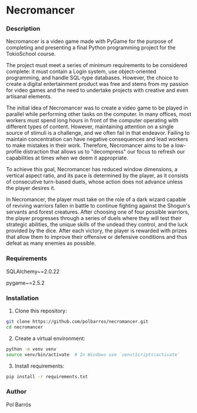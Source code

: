 # Necromancer

### Description
Necromancer is a video game made with PyGame for the purpose of completing and presenting a final Python programming 
project for the TokioSchool course.

The project must meet a series of minimum requirements to be considered complete: it must contain a Login system, 
use object-oriented programming, and handle SQL-type databases. However, the choice to create a digital entertainment 
product was free and stems from my passion for video games and the need to undertake projects with creative and even 
artisanal elements.

The initial idea of Necromancer was to create a video game to be played in parallel while performing other tasks on 
the computer. In many offices, most workers must spend long hours in front of the computer operating with different 
types of content. However, maintaining attention on a single source of stimuli is a challenge, and we often fail in 
that endeavor. Failing to maintain concentration can have negative consequences and lead workers to make mistakes in 
their work. Therefore, Necromancer aims to be a low-profile distraction that allows us to "decompress" our focus to 
refresh our capabilities at times when we deem it appropriate.

To achieve this goal, Necromancer has reduced window dimensions, a vertical aspect ratio, and its pace is determined 
by the player, as it consists of consecutive turn-based duels, whose action does not advance unless the player desires it.

In Necromancer, the player must take on the role of a dark wizard capable of reviving warriors fallen in battle 
to continue fighting against the Shogun's servants and forest creatures. After choosing one of four possible warriors, 
the player progresses through a series of duels where they will test their strategic abilities, the unique skills of 
the undead they control, and the luck provided by the dice. After each victory, the player is rewarded with prizes that 
allow them to improve their offensive or defensive conditions and thus defeat as many enemies as possible.

### Requirements
SQLAlchemy~=2.0.22 

pygame~=2.5.2

### Installation

1. Clone this repository:
```bash
git clone https://github.com/polbarros/necromancer.git
cd necromancer
```
2. Create a virtual environment:
```bash
python -m venv venv
source venv/bin/activate  # In Windows use `venv\Scripts\activate`
```
3. Install requirements:
```bash
pip install -r requirements.txt
```

### Author
Pol Barrós